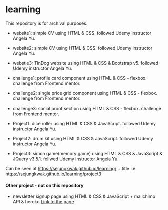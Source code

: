 # learning

This repository is for archival purposes.

- website1: simple CV using HTML & CSS. followed Udemy instructor Angela Yu.

- website2: simple CV using HTML & CSS. followed Udemy instructor Angela Yu.

- webstie3: TinDog website using HTML & CSS & Bootstrap v5. followed Udemy instructor Angela Yu.

- challenge1: profile card component using HTML & CSS - flexbox. challenge from Frontend mentor.

- challenge2: single price grid component using HTML & CSS - flexbox. challenge from Frontend mentor.

- challenge3: social proof section using HTML & CSS - flexbox. challenge from Frontend mentor.

- Project1: dice roller using HTML & CSS & JavaScript. followed Udemy instructor Angela Yu.

- Project2: drum kit using HTML & CSS & JavaScript. followed Udemy instructor Angela Yu.

- Project3: simon game(memory game) using HTML & CSS & JavaScript & JQuery v3.5.1. follwed Udemy instructor Angela Yu.

Can be seen at https://sejungkwak.github.io/learning/ + title 
i.e. https://sejungkwak.github.io/learning/project3


#### Other project - not on this repository
- newsletter signup page using HTML & CSS & JavaScript + mailchimp API & heroku
[Link to the page](https://powerful-retreat-05917.herokuapp.com)
